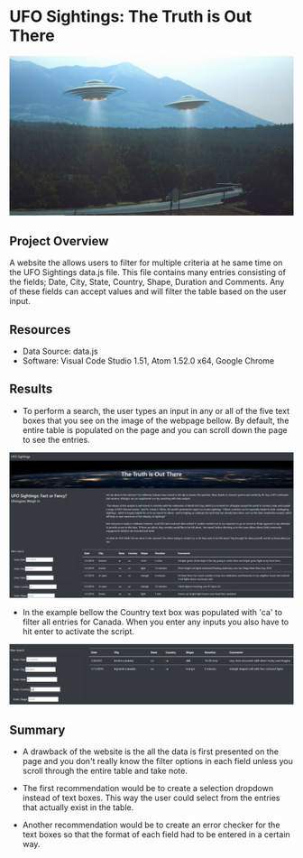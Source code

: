 # UFO Sightings: The Truth is Out There

![Banner:](static/images/UFO.jpg)

## Project Overview

A website the allows users to filter for multiple criteria at he same time on the UFO Sightings data.js file. This file contains many entries consisting of the fields; Date, City, State, Country, Shape, Duration and Comments. Any of these fields can accept values and will filter the table based on the user input.

## Resources

- Data Source: data.js
- Software: Visual Code Studio 1.51, Atom 1.52.0 x64, Google Chrome

## Results

- To perform a search, the user types an input in any or all of the five text boxes that you see on the image of the webpage bellow. By default, the entire table is populated on the page and you can scroll down the page to see the entries.

![Unfiltered Page:](static/images/Main.png)

- In the example bellow the Country text box was populated with 'ca' to filter all entries for Canada. When you enter any inputs you also have to hit enter to activate the script.

![Filtered Page:](static/images/filtered.png)


## Summary

- A drawback of the website is the all the data is first presented on the page and you don't really know the filter options in each field unless you scroll through the entire table and take note.

- The first recommendation would be to create a selection dropdown instead of text boxes. This way the user could select from the entries that actually exist in the table.

- Another recommendation would be to create an error checker for the text boxes so that the format of each field had to be entered in a certain way. 
